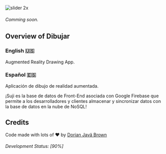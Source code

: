 ![slider 2x](https://user-images.githubusercontent.com/19171147/30729884-d723da1c-9f30-11e7-9f29-afb110973d64.png)
###### Comming soon.

## Overview of Dibujar


### English 🇺🇸 

Augmented Reality Drawing App.

### Español 🇪🇸

Aplicación de dibujo de realidad aumentada.

¡Suji es la base de datos de Front-End asociada con Google Firebase que permite a los desarrolladores y clientes almacenar y sincronizar datos con la base de datos en la nube de NoSQL!


## Credits
 Code made with lots of ♥️ by [Dorian Javä Brown](www.dorianbrown.me) 
 
###### Development Status: [90%] 


